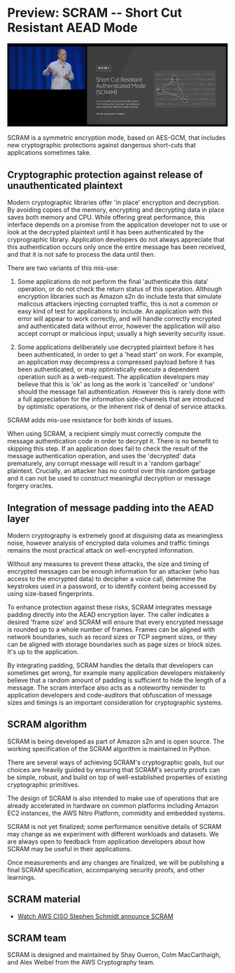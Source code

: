 # Preview: SCRAM -- Short Cut Resistant AEAD Mode

<img src="../docs/images/scram_intro.png" alt="scram">

SCRAM is a symmetric encryption mode, based on AES-GCM, that includes new
cryptographic protections against dangerous short-cuts that applications
sometimes take.

## Cryptographic protection against release of unauthenticated plaintext

Modern cryptographic libraries offer 'in place' encryption and decryption. By
avoiding copies of the memory, encrypting and decrypting data in place saves
both memory and CPU. While offering great performance, this interface depends
on a promise from the application developer not to use or look at the decrypted
plaintext until it has been authenticated by the cryprographic library.
Application developers do not always appreciate that this authentication occurs
only once the entire message has been received, and that it is not safe to
process the data until then. 

There are two variants of this mis-use:

1. Some applications do not perform the final 'authenticate this data'
operation, or do not check the return status of this operation. Although
encryption libraries such as Amazon s2n do include tests that simulate malicous
attackers injecting corrupted traffic, this is not a common or easy kind of
test for applications to include. An application with this error will appear to
work correctly, and will handle correctly encrypted and authenticated data
without error, however the application will also accept corrupt or malicious
input; usually a high severity security issue.  

2. Some applications deliberately use decrypted plaintext before it has been
authenticated, in order to get a 'head start' on work. For example, an
application may decompress a compressed payload before it has been
authenticated, or may optimistically execute a dependent operation such as a
web-request. The application developers may believe that this is 'ok' as long
as the work is 'cancelled' or 'undone' should the message fail authentication.
However this is rarely done with a full appreciation for the information
side-channels that are introduced by optimistic operations, or the inherent
risk of denial of service attacks. 

SCRAM adds mis-use resistance for both kinds of issues. 

When using SCRAM, a recipient simply must correctly compute the message
authentication code in order to decrypt it. There is no benefit to skipping
this step. If an application does fail to check the result of the message
authentication operation, and uses the 'decrypted' data prematurely, any
corrupt message will result in a 'random garbage' plaintext. Crucially, an
attacker has no control over this random garbage and it can not be used to
construct meaningful decryption or message forgery oracles.

## Integration of message padding into the AEAD layer

Modern cryptography is extremely good at disguising data as meaningless noise,
however analysis of encrypted data volumes and traffic timings remains the most
practical attack on well-encrypted information.

Without any measures to prevent these attacks, the size and timing of encrypted
messages can be enough information for an attacker (who has access to the
encrypted data) to decipher a voice call, determine the keystrokes used in a
password, or to identify content being accessed by using size-based
fingerprints.

To enhance protection against these risks, SCRAM integrates message padding
directly into the AEAD encryption layer. The caller indicates a desired 'frame
size' and SCRAM will ensure that every encrypted message is rounded up to a
whole number of frames. Frames can be aligned with network boundaries, such as
record sizes or TCP segment sizes, or they can be aligned with storage
boundaries such as page sizes or block sizes. It's up to the application.

By integrating padding, SCRAM handles the details that developers can sometimes
get wrong, for example many application developers mistakenly believe that a
random amount of padding is sufficient to hide the length of a message. The
scram interface also acts as a noteworthy reminder to application developers
and code-auditors that obfuscation of message sizes and timings is an important
consideration for cryptographic systems.

## SCRAM algorithm

SCRAM is being developed as part of Amazon s2n and is open source. The working
specification of the SCRAM algorithm is maintained in Python. 

There are several ways of achieving SCRAM's cryptographic goals, but our
choices are heavily guided by ensuring that SCRAM's security proofs can be
simple, robust, and build on top of well-established properties of existing
cryptographic primitives.

The design of SCRAM is also intended to make use of operations that are already
accelerated in hardware on common platforms including Amazon EC2 instances, the
AWS Nitro Platform, commidity and embedded systems.

SCRAM is not yet finalized; some performance sensitive details of SCRAM may
change as we experiment with different workloads and datasets. We are always
open to feedback from application developers about how SCRAM may be useful in
their applications.

Once measurements and any changes are finalized, we will be publishing a final
SCRAM specification, accompanying security proofs, and other learnings.

## SCRAM material

* [Watch AWS CISO Stephen Schmidt announce SCRAM](https://www.youtube.com/watch?time_continue=2489&v=oam8FDNJhbE)

## SCRAM team

SCRAM is designed and maintained by Shay Gueron, Colm MacCarthaigh, and Alex
Weibel from the AWS Cryptography team.

